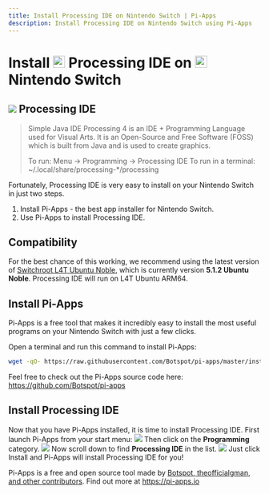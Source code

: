 ```yaml
---
title: Install Processing IDE on Nintendo Switch | Pi-Apps
description: Install Processing IDE on Nintendo Switch using Pi-Apps
---
```

<div class="simple-install-content content">

# Install <img src="/img/app-icons/Processing IDE/icon-64.png" height=24> Processing IDE on <img src=/img/other-icons/switch-icon.svg height=24> Nintendo Switch

## <img src="/img/app-icons/Processing IDE/icon-64.png"> Processing IDE
> Simple Java IDE
> Processing 4 is an IDE + Programming Language used for Visual Arts.
> It is an Open-Source and Free Software (FOSS) which is built from Java and is used to create graphics.
> 
> To run: Menu -> Programming -> Processing IDE
> To run in a terminal: ~/.local/share/processing-*/processing

Fortunately, Processing IDE is very easy to install on your Nintendo Switch in just two steps.
1. Install Pi-Apps - the best app installer for Nintendo Switch.
2. Use Pi-Apps to install Processing IDE.
</div>
<div class="simple-install-content content">

## Compatibility
For the best chance of this working, we recommend using the latest version of [Switchroot L4T Ubuntu Noble](https://wiki.switchroot.org/wiki/linux/l4t-ubuntu-noble-installation-guide), which is currently version **5.1.2 Ubuntu Noble**.
Processing IDE will run on L4T Ubuntu ARM64.
</div>
<div class="simple-install-content content">

## Install Pi-Apps

Pi-Apps is a free tool that makes it incredibly easy to install the most useful programs on your Nintendo Switch with just a few clicks.

Open a terminal and run this command to install Pi-Apps:
```bash
wget -qO- https://raw.githubusercontent.com/Botspot/pi-apps/master/install | bash
```
Feel free to check out the Pi-Apps source code here: https://github.com/Botspot/pi-apps
</div>
<div class="simple-install-content content">

## Install Processing IDE

Now that you have Pi-Apps installed, it is time to install Processing IDE.
First launch Pi-Apps from your start menu:
<img src="/img/start-menu.png">
Then click on the <b>Programming</b> category.
<img src="/img/category-selections/Programming.png">
Now scroll down to find <b>Processing IDE</b> in the list.
<img src="/img/app-icons/Processing IDE/app-selection.png">
Just click Install and Pi-Apps will install Processing IDE for you!
</div>
<div class="simple-install-content content">

Pi-Apps is a free and open source tool made by [Botspot, theofficialgman, and other contributors](/about/#contributors). Find out more at https://pi-apps.io
</div>
